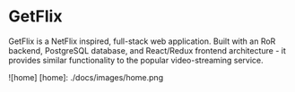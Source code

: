 # GetFlix

GetFlix is a NetFlix inspired, full-stack web application. Built with an RoR backend, PostgreSQL database, and React/Redux frontend architecture - it provides similar functionality to the popular video-streaming service.

![home]
[home]: ./docs/images/home.png
